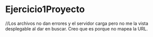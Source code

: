 # Ejercicio1Proyecto

//Los archivos no dan errores y el servidor carga pero no me la vista desplegable al dar en buscar. Creo que es porque no mapea la URL. 
